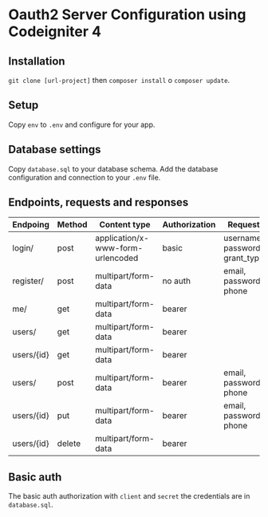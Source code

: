 # Oauth2 Server Configuration using Codeigniter 4

## Installation

`git clone [url-project]` then `composer install` o `composer update`.

## Setup

Copy `env` to `.env` and configure for your app.

## Database settings

Copy `database.sql` to your database schema. Add the database configuration and connection to your `.env` file.

## Endpoints, requests and responses

| Endpoing   | Method | Content type                      | Authorization | Request                        | Response |
| ---------- | ------ | --------------------------------- | ------------- | ------------------------------ | -------- |
| login/     | post   | application/x-www-form-urlencoded | basic         | username, password, grant_type | token    |
| register/  | post   | multipart/form-data               | no auth       | email, password, phone         | user     |
| me/        | get    | multipart/form-data               | bearer        |                                | user     |
| users/     | get    | multipart/form-data               | bearer        |                                | users    |
| users/{id} | get    | multipart/form-data               | bearer        |                                | user     |
| users/     | post   | multipart/form-data               | bearer        | email, password, phone         | ok/error |
| users/{id} | put    | multipart/form-data               | bearer        | email, password, phone         | ok/error |
| users/{id} | delete | multipart/form-data               | bearer        |                                | ok/error |

## Basic auth

The basic auth authorization with `client` and `secret` the credentials are in `database.sql`.
